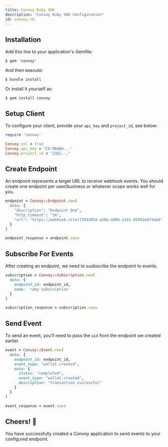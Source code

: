 ```yaml
---
title: Convoy Ruby SDK
description: "Convoy Ruby SDK Configuration"
id: convoy-rb
---
```


## Installation

Add this line to your application's Gemfile:

```console[terminal]
$ gem 'convoy'
```

And then execute:

```console[terminal]
$ bundle install
```

Or install it yourself as:

```console[terminal]
$ gem install convoy
```

## Setup Client
To configure your client, provide your `api_key` and `project_id`, see below:
```ruby
require 'convoy'

Convoy.ssl = true
Convoy.api_key = "CO.M0aBe..."
Convoy.project_id = "23b1..."
```

## Create Endpoint
An endpoint represents a target URL to receive webhook events. You should create one endpoint per user/business or whatever scope works well for you. 

```ruby
endpoint = Convoy::Endpoint.new(
  data: {
    "description": "Endpoint One",
    "http_timeout": "1m",
    "url": "https://webhook.site/73932854-a20e-4d04-a151-d5952e873abd"
  }
)

endpoint_response = endpoint.save
```

## Subscribe For Events
After creating an endpoint, we need to susbscribe the endpoint to events. 

```ruby
subscription = Convoy::Subscription.new(
  data: {
    endpoint_id: endpoint_id,
    name: 'ruby subscription'
  }
)

subscription_response = subscription.save
```

## Send Event
To send an event, you'll need to pass the `uid` from the endpoint we created earlier.

```ruby
event = Convoy::Event.new(
  data: {
    endpoint_id: endpoint_id,
    event_type: "wallet.created",
    data: {
      status: "completed",
      event_type: "wallet.created",
      description: "transaction successful"
    }
  }
)

event_response = event.save
```

## Cheers! 🎉

You have successfully created a Convoy application to send events to your configured endpoint.

